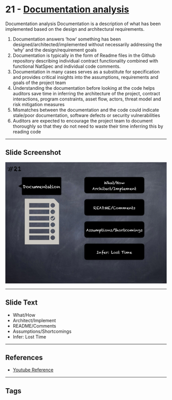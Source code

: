
# 21 - [Documentation analysis](./Documentation%20analysis.md)

Documentation analysis Documentation is a description of what has been implemented based on the design and architectural requirements.

1. Documentation answers ‘how’ something has been designed/architected/implemented without necessarily addressing the ‘why’ and the design/requirement goals
2. Documentation is typically in the form of Readme files in the Github repository describing individual contract functionality combined with functional NatSpec and individual code comments.
3. Documentation in many cases serves as a substitute for specification and provides critical insights into the assumptions, requirements and goals of the project team
4. Understanding the documentation before looking at the code helps auditors save time in inferring the architecture of the project, contract interactions, program constraints, asset flow, actors, threat model and risk mitigation measures
5. Mismatches between the documentation and the code could indicate stale/poor documentation, software defects or security vulnerabilities
6. Auditors are expected to encourage the project team to document thoroughly so that they do not need to waste their time inferring this by reading code
___
## Slide Screenshot
![021.png](../../images/6.Audit%20Techniques%20and%20Tools%20101/021.png)
___
## Slide Text
- What/How
- Architect/Implement
- README/Comments
- Assumptions/Shortcomings
- Infer: Lost Time
___
## References
- [Youtube Reference](https://youtu.be/QstpNY1IuqM?t=1)
___
## Tags
